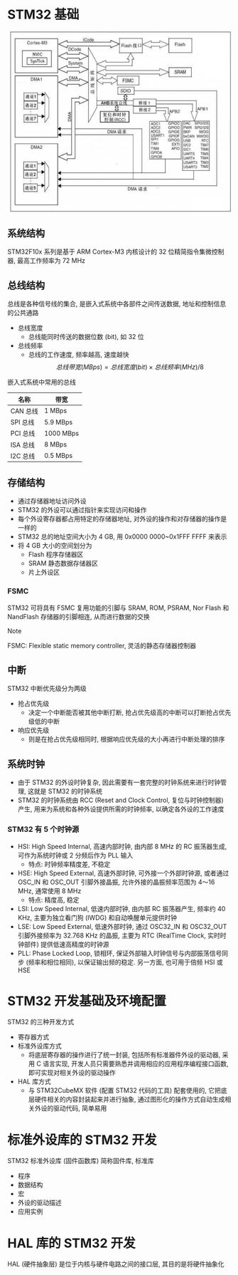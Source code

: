 # STM32 基础

![STM32F10x 芯片系统结构](./image/STM32F10x芯片系统结构.png)

## 系统结构

STM32F10x 系列是基于 ARM Cortex-M3 内核设计的 32 位精简指令集微控制器, 最高工作频率为 72 MHz

## 总线结构

总线是各种信号线的集合, 是嵌入式系统中各部件之间传送数据, 地址和控制信息的公共通路

- 总线宽度
  - 总线能同时传送的数据位数 (bit), 如 32 位
- 总线频率
  - 总线的工作速度, 频率越高, 速度越快
$$
总线带宽 (MBps)= 总线宽度 (bit)\times 总线频率 (MHz)/8
$$

嵌入式系统中常用的总线

| 名称     | 带宽      |
| -------- | --------- |
| CAN 总线 | 1 MBps    |
| SPI 总线 | 5.9 MBps  |
| PCI 总线 | 1000 MBps |
| ISA 总线 | 8 MBps    |
| I2C 总线 | 0.5 MBps  |

## 存储结构

- 通过存储器地址访问外设
- STM32 的外设可以通过指针来实现访问和操作
- 每个外设寄存器都占用特定的存储器地址, 对外设的操作和对存储器的操作是一样的
- STM32 总的地址空间大小为 4 GB, 用 0x0000 0000~0x1FFF FFFF 来表示
- 将 4 GB 大小的空间划分为
  - Flash 程序存储器区
  - SRAM 静态数据存储器区
  - 片上外设区

### FSMC

STM32 可将具有 FSMC 复用功能的引脚与 SRAM, ROM, PSRAM, Nor Flash 和 NandFlash 存储器的引脚相连, 从而进行数据的交换

> [!NOTE]
> FSMC: Flexible static memory controller, 灵活的静态存储器控制器

## 中断

STM32 中断优先级分为两级
- 抢占优先级
  - 决定一个中断能否被其他中断打断, 抢占优先级高的中断可以打断抢占优先级低的中断
- 响应优先级
  - 则是在抢占优先级相同时, 根据响应优先级的大小再进行中断处理的排序

## 系统时钟

- 由于 STM32 的外设时钟复杂, 因此需要有一套完整的时钟系统来进行时钟管理, 这就是 STM32 的时钟系统
- STM32 的时钟系统由 RCC (Reset and Clock Control, 复位与时钟控制器) 产生, 用来为系统和各种外设提供所需的时钟频率, 以确定各外设的工作速度

### STM32 有 5 个时钟源

- HSI: High Speed Internal, 高速内部时钟, 由内部 8 MHz 的 RC 振荡器生成, 可作为系统时钟或 2 分频后作为 PLL 输入
  - 特点: 时钟频率精度差, 不稳定
- HSE: High Speed External, 高速外部时钟, 可外接一个外部时钟源, 或者通过 OSC_IN 和 OSC_OUT 引脚外接晶振, 允许外接的晶振频率范围为 4～16 MHz, 通常使用 8 MHz
  - 特点: 精度高, 稳定
- LSI: Low Speed Internal, 低速内部时钟, 由内部 RC 振荡器产生, 频率约 40 KHz, 主要为独立看门狗 (IWDG) 和自动唤醒单元提供时钟
- LSE: Low Speed External, 低速外部时钟, 通过 OSC32_IN 和 OSC32_OUT 引脚外接频率为 32.768 KHz 的晶振, 主要为 RTC (RealTime Clock, 实时时钟部件) 提供低速高精度的时钟源
- PLL: Phase Locked Loop, 锁相环, 保证外部输入时钟信号与内部振荡信号同步 (频率和相位相同), 以保证输出频的稳定. 另一方面, 也可用于倍频 HSI 或 HSE

# STM32 开发基础及环境配置

STM32 的三种开发方式
- 寄存器方式
- 标准外设库方式
  - 将底层寄存器的操作进行了统一封装, 包括所有标准器件外设的驱动器, 采用 C 语言实现, 开发人员只需要熟悉并调用相应的应用程序编程接口函数, 即可实现对相关外设的驱动操作
- HAL 库方式
  - 与 STM32CubeMX 软件 (配置 STM32 代码的工具) 配套使用的, 它把底层硬件相关的内容封装起来并进行抽象, 通过图形化的操作方式自动生成相关外设的驱动代码, 简单易用

# 标准外设库的 STM32 开发

STM32 标准外设库 (固件函数库) 简称固件库, 标准库
- 程序
- 数据结构
- 宏
- 外设的驱动描述
- 应用实例

# HAL 库的 STM32 开发

HAL (硬件抽象层) 是位于内核与硬件电路之间的接口层, 其目的是将硬件抽象化
